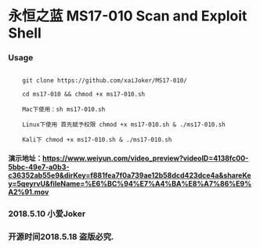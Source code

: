 # 永恒之蓝  MS17-010 Scan and Exploit Shell ##

### Usage

```

    git clone https://github.com/xaiJoker/MS17-010/

    cd ms17-010 && chmod +x ms17-010.sh

    Mac下使用：sh ms17-010.sh

    Linux下使用 首先赋予权限 chmod +x ms17-010.sh & ./ms17-010.sh

    Kali下 chmod +x ms17-010.sh & ./ms17-010.sh

```


#### 演示地址：https://www.weiyun.com/video_preview?videoID=4138fc00-5bbc-49e7-a0b3-c36352ab55e9&dirKey=f881fea7f0a739ae12b58dcd423dce4a&shareKey=5qeyrvU&fileName=%E6%BC%94%E7%A4%BA%E8%A7%86%E9%A2%91.mov

### 2018.5.10 小爱Joker 

### 开源时间2018.5.18 盗版必究.
